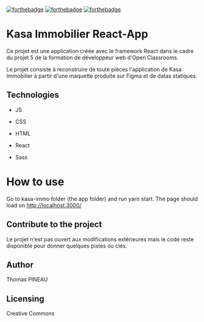[![forthebadge](https://forthebadge.com/images/badges/uses-js.svg)](https://forthebadge.com)
[![forthebadge](https://forthebadge.com/images/badges/uses-css.svg)](https://forthebadge.com)
[![forthebadge](https://forthebadge.com/images/badges/uses-html.svg)](https://forthebadge.com)

# Kasa Immobilier React-App

Ce projet est une application créée avec le framework React dans le cadre du projet 5 de la formation de développeur web d'Open Classrooms.

Le projet consiste à reconstruire de toute pièces l'application de Kasa Immobilier à partir d'une maquette produite sur Figma et de datas statiques.

## Technologies

- JS
- CSS
- HTML

- React
- Sass

# How to use

Go to kasa-immo folder (the app folder) and run yarn start.
The page should load on <http://localhost:3000/>

## Contribute to the project

Le projet n'est pas ouvert aux modifications extérieures mais le code reste disponible pour donner quelques pistes ou clés.

## Author

Thomas PINEAU

## Licensing

Creative Commons
